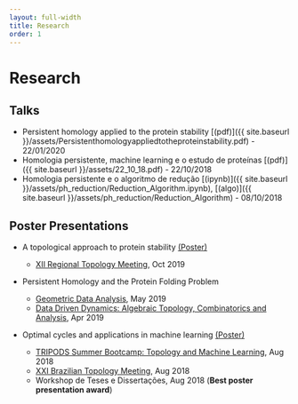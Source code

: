 ```yaml
---
layout: full-width
title: Research
order: 1
---
```


# Research

## Talks 

* Persistent homology applied to the protein stability [(pdf)]({{ site.baseurl }}/assets/Persistenthomologyappliedtotheproteinstability.pdf) - 22/01/2020
* Homologia persistente, machine learning e o estudo de proteínas [(pdf)]({{ site.baseurl }}/assets/22_10_18.pdf) - 22/10/2018
* Homologia persistente e o algoritmo de redução [(ipynb)]({{ site.baseurl }}/assets/ph_reduction/Reduction_Algorithm.ipynb), [(algo)]({{ site.baseurl }}/assets/ph_reduction/Reduction_Algorithm) - 08/10/2018


## Poster Presentations 

* A topological approach to protein stability [(Poster)](/assets/posterERT2019.pdf)
    * [XII Regional Topology Meeting](http://www.dm.ufscar.br/profs/ert2019), Oct 2019

* Persistent Homology and the Protein Folding Problem
    * [Geometric Data Analysis](https://stevanovichcenter.uchicago.edu/geometric-data-analysis/), May 2019
    * [Data Driven Dynamics: Algebraic Topology, Combinatorics and Analysis](http://www.crm.umontreal.ca/2019/Dynamique19/index_e.php), Apr 2019

* Optimal cycles and applications in machine learning [(Poster)](/assets/Poster_Carlos.pdf)
    * [TRIPODS Summer Bootcamp: Topology and Machine Learning](https://icerm.brown.edu/tripods/tri18-2-tml/), Aug 2018
    * [XXI Brazilian Topology Meeting](http://www.ime.uff.br/topology2018/), Aug 2018
    * Workshop de Teses e Dissertações, Aug 2018 (**Best poster presentation award**)
